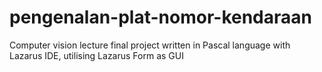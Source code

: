 # pengenalan-plat-nomor-kendaraan
Computer vision lecture final project written in Pascal language with Lazarus IDE, utilising Lazarus Form as GUI
